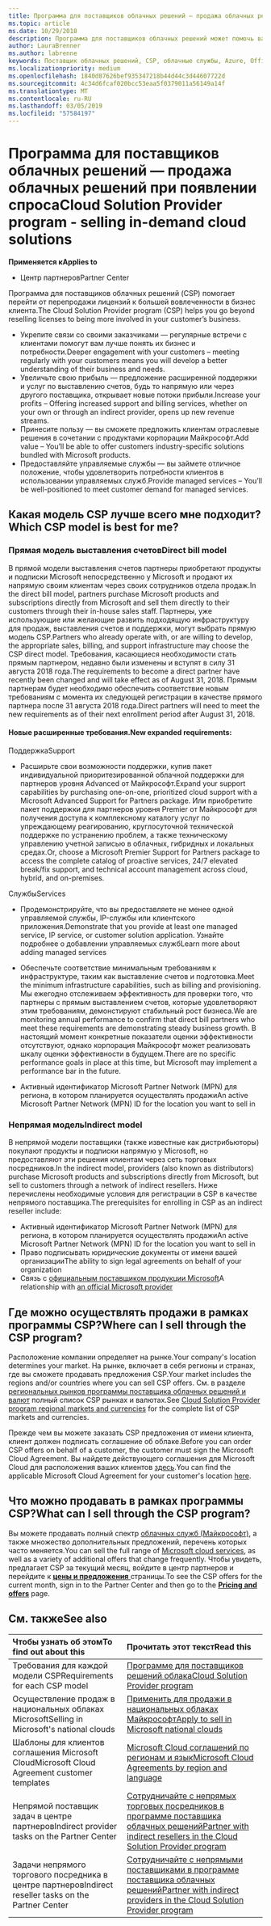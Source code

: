 ```yaml
---
title: Программа для поставщиков облачных решений — продажа облачных решений при появлении спроса | Центр партнеров
ms.topic: article
ms.date: 10/29/2018
description: Программа для поставщиков облачных решений может помочь вам расширить свой бизнес благодаря появлению новых клиентов и новых знаний.
author: LauraBrenner
ms.author: labrenne
keywords: Поставщик облачных решений, CSP, облачные службы, Azure, Office 365, Dynamics, партнер CSP, продажа в CSP, прямой партнер, прямой партнер CSP, непрямой торговый посредник CSP, прямой CSP, непрямой CSP, прямая модель, непрямая модель, непрямой торговый посредник, непрямой поставщик, поставщик, дистрибьютор, программа cloud solution provider
ms.localizationpriority: medium
ms.openlocfilehash: 1840d87626bef935347218b44d44c3d44607722d
ms.sourcegitcommit: 4c34d6fcaf020bcc53eaa5f0379011a56149a14f
ms.translationtype: MT
ms.contentlocale: ru-RU
ms.lasthandoff: 03/05/2019
ms.locfileid: "57584197"
---
```

# <a name="cloud-solution-provider-program---selling-in-demand-cloud-solutions"></a><span data-ttu-id="413d7-104">Программа для поставщиков облачных решений — продажа облачных решений при появлении спроса</span><span class="sxs-lookup"><span data-stu-id="413d7-104">Cloud Solution Provider program - selling in-demand cloud solutions</span></span> 

<span data-ttu-id="413d7-105">**Применяется к**</span><span class="sxs-lookup"><span data-stu-id="413d7-105">**Applies to**</span></span>

-  <span data-ttu-id="413d7-106">Центр партнеров</span><span class="sxs-lookup"><span data-stu-id="413d7-106">Partner Center</span></span>

<span data-ttu-id="413d7-107">Программа для поставщиков облачных решений (CSP) помогает перейти от перепродажи лицензий к большей вовлеченности в бизнес клиента.</span><span class="sxs-lookup"><span data-stu-id="413d7-107">The Cloud Solution Provider program (CSP) helps you go beyond reselling licenses to being more involved in your customer’s business.</span></span>
 
- <span data-ttu-id="413d7-108">Укрепите связи со своими заказчиками — регулярные встречи с клиентами помогут вам лучше понять их бизнес и потребности.</span><span class="sxs-lookup"><span data-stu-id="413d7-108">Deeper engagement with your customers – meeting regularly with your customers means you will develop a better understanding of their business and needs.</span></span>
- <span data-ttu-id="413d7-109">Увеличьте свою прибыль — предложение расширенной поддержки и услуг по выставлению счетов, будь то напрямую или через другого поставщика, открывает новые потоки прибыли.</span><span class="sxs-lookup"><span data-stu-id="413d7-109">Increase your profits – Offering increased support and billing services, whether on your own or through an indirect provider, opens up new revenue streams.</span></span>  
- <span data-ttu-id="413d7-110">Принесите пользу — вы сможете предложить клиентам отраслевые решения в сочетании с продуктами корпорации Майкрософт.</span><span class="sxs-lookup"><span data-stu-id="413d7-110">Add value – You’ll be able to offer customers industry-specific solutions bundled with Microsoft products.</span></span>
- <span data-ttu-id="413d7-111">Предоставляйте управляемые службы — вы займете отличное положение, чтобы удовлетворить потребности клиентов в использовании управляемых служб.</span><span class="sxs-lookup"><span data-stu-id="413d7-111">Provide managed services – You’ll be well-positioned to meet customer demand for managed services.</span></span> 

## <a name="which-csp-model-is-best-for-me"></a><span data-ttu-id="413d7-112">Какая модель CSP лучше всего мне подходит?</span><span class="sxs-lookup"><span data-stu-id="413d7-112">Which CSP model is best for me?</span></span>

### <a name="direct-bill-model"></a><span data-ttu-id="413d7-113">Прямая модель выставления счетов</span><span class="sxs-lookup"><span data-stu-id="413d7-113">Direct bill model</span></span>

 <span data-ttu-id="413d7-114">В прямой модели выставления счетов партнеры приобретают продукты и подписки Microsoft непосредственно у Microsoft и продают их напрямую своим клиентам через своих сотрудников отдела продаж.</span><span class="sxs-lookup"><span data-stu-id="413d7-114">In the direct bill model, partners purchase Microsoft products and subscriptions directly from Microsoft and sell them directly to their customers through their in-house sales staff.</span></span> <span data-ttu-id="413d7-115">Партнеры, уже использующие или желающие развить подходящую инфраструктуру для продаж, выставления счетов и поддержки, могут выбрать прямую модель CSP.</span><span class="sxs-lookup"><span data-stu-id="413d7-115">Partners who already operate with, or are willing to develop, the appropriate sales, billing, and support infrastructure may choose the CSP direct model.</span></span> <span data-ttu-id="413d7-116">Требования, касающиеся необходимости стать прямым партнером, недавно были изменены и вступят в силу 31 августа 2018 года.</span><span class="sxs-lookup"><span data-stu-id="413d7-116">The requirements to become a direct partner have recently been changed and will take effect as of August 31, 2018.</span></span> <span data-ttu-id="413d7-117">Прямым партнерам будет необходимо обеспечить соответствие новым требованиям с момента их следующей регистрации в качестве прямого партнера после 31 августа 2018 года.</span><span class="sxs-lookup"><span data-stu-id="413d7-117">Direct partners will need to meet the new requirements as of their next enrollment period after August 31, 2018.</span></span>


#### <a name="new-expanded-requirements"></a><span data-ttu-id="413d7-118">Новые расширенные требования.</span><span class="sxs-lookup"><span data-stu-id="413d7-118">New expanded requirements:</span></span>

<span data-ttu-id="413d7-119">Поддержка</span><span class="sxs-lookup"><span data-stu-id="413d7-119">Support</span></span>
- <span data-ttu-id="413d7-120">Расширьте свои возможности поддержки, купив пакет индивидуальной приоритезированной облачной поддержки для партнеров уровня Advanced от Майкрософт.</span><span class="sxs-lookup"><span data-stu-id="413d7-120">Expand your support capabilities by purchasing one-on-one, prioritized cloud support with a Microsoft Advanced Support for Partners package.</span></span> <span data-ttu-id="413d7-121">Или приобретите пакет поддержки для партнеров уровня Premier от Майкрософт для получения доступа к комплексному каталогу услуг по упреждающему реагированию, круглосуточной технической поддержке по устранению проблем, а также техническому управлению учетной записью в облачных, гибридных и локальных средах.</span><span class="sxs-lookup"><span data-stu-id="413d7-121">Or, choose a Microsoft Premier Support for Partners package to access the complete catalog of proactive services, 24/7 elevated break/fix support, and technical account management across cloud, hybrid, and on-premises.</span></span> 

<span data-ttu-id="413d7-122">Службы</span><span class="sxs-lookup"><span data-stu-id="413d7-122">Services</span></span>

- <span data-ttu-id="413d7-123">Продемонстрируйте, что вы предоставляете не менее одной управляемой службы, IP-службы или клиентского приложения.</span><span class="sxs-lookup"><span data-stu-id="413d7-123">Demonstrate that you provide at least one managed service, IP service, or customer solution application.</span></span> <span data-ttu-id="413d7-124">Узнайте подробнее о добавлении управляемых служб</span><span class="sxs-lookup"><span data-stu-id="413d7-124">Learn more about adding managed services</span></span>

- <span data-ttu-id="413d7-125">Обеспечьте соответствие минимальным требованиям к инфраструктуре, таким как выставление счетов и подготовка.</span><span class="sxs-lookup"><span data-stu-id="413d7-125">Meet the minimum infrastructure capabilities, such as billing and provisioning.</span></span>
<span data-ttu-id="413d7-126">Мы ежегодно отслеживаем эффективность для проверки того, что партнеры с прямым выставлением счетов, которые удовлетворяют этим требованиям, демонстируют стабильный рост бизнеса.</span><span class="sxs-lookup"><span data-stu-id="413d7-126">We are monitoring annual performance to confirm that direct bill partners who meet these requirements are demonstrating steady business growth.</span></span> <span data-ttu-id="413d7-127">В настоящий момент конкретные показатели оценки эффективности отсутствуют, однако корпорация Майкрософт может реализовать шкалу оценки эффективности в будущем.</span><span class="sxs-lookup"><span data-stu-id="413d7-127">There are no specific performance goals in place at this time, but Microsoft may implement a performance bar in the future.</span></span> 

- <span data-ttu-id="413d7-128">Активный идентификатор Microsoft Partner Network (MPN) для региона, в котором планируется осуществлять продажи</span><span class="sxs-lookup"><span data-stu-id="413d7-128">An active Microsoft Partner Network (MPN) ID for the location you want to sell in</span></span>


### <a name="indirect-model"></a><span data-ttu-id="413d7-129">Непрямая модель</span><span class="sxs-lookup"><span data-stu-id="413d7-129">Indirect model</span></span>

<span data-ttu-id="413d7-130">В непрямой модели поставщики (также известные как дистрибьюторы) покупают продукты и подписки напрямую у Microsoft, но предоставляют эти решения клиентам через сеть торговых посредников.</span><span class="sxs-lookup"><span data-stu-id="413d7-130">In the indirect model, providers (also known as distributors) purchase Microsoft products and subscriptions directly from Microsoft, but sell to customers through a network of indirect resellers.</span></span> <span data-ttu-id="413d7-131">Ниже перечислены необходимые условия для регистрации в CSP в качестве непрямого поставщика.</span><span class="sxs-lookup"><span data-stu-id="413d7-131">The prerequisites for enrolling in CSP as an indirect reseller include:</span></span>

- <span data-ttu-id="413d7-132">Активный идентификатор Microsoft Partner Network (MPN) для региона, в котором планируется осуществлять продажи</span><span class="sxs-lookup"><span data-stu-id="413d7-132">An active Microsoft Partner Network (MPN) ID for the location you want to sell in</span></span>
- <span data-ttu-id="413d7-133">Право подписывать юридические документы от имени вашей организации</span><span class="sxs-lookup"><span data-stu-id="413d7-133">The ability to sign legal agreements on behalf of your organization</span></span>
- <span data-ttu-id="413d7-134">Связь с [официальным поставщиком продукции Microsoft](https://partnercenter.microsoft.com/partner/find-a-provider)</span><span class="sxs-lookup"><span data-stu-id="413d7-134">A relationship with [an official Microsoft provider](https://partnercenter.microsoft.com/partner/find-a-provider)</span></span>


## <a name="where-can-i-sell-through-the-csp-program"></a><span data-ttu-id="413d7-135">Где можно осуществлять продажи в рамках программы CSP?</span><span class="sxs-lookup"><span data-stu-id="413d7-135">Where can I sell through the CSP program?</span></span>

<span data-ttu-id="413d7-136">Расположение компании определяет на рынке.</span><span class="sxs-lookup"><span data-stu-id="413d7-136">Your company's location determines your market.</span></span> <span data-ttu-id="413d7-137">На рынке, включает в себя регионы и странах, где вы сможете продавать предложения CSP.</span><span class="sxs-lookup"><span data-stu-id="413d7-137">Your market includes the regions and/or countries where you can sell CSP offers.</span></span> <span data-ttu-id="413d7-138">См. в разделе [региональных рынков программы поставщика облачных решений и валют](regional-authorization-overview.md) полный список CSP рынках и валютах.</span><span class="sxs-lookup"><span data-stu-id="413d7-138">See [Cloud Solution Provider program regional markets and currencies](regional-authorization-overview.md) for the complete list of CSP markets and currencies.</span></span>

<span data-ttu-id="413d7-139">Прежде чем вы можете заказать CSP предложения от имени клиента, клиент должен подписать соглашение об облаке.</span><span class="sxs-lookup"><span data-stu-id="413d7-139">Before you can order CSP offers on behalf of a customer, the customer must sign the Microsoft Cloud Agreement.</span></span> <span data-ttu-id="413d7-140">Вы найдете действующего соглашения для Microsoft Cloud для расположения ваших клиентов [здесь](agreements.md).</span><span class="sxs-lookup"><span data-stu-id="413d7-140">You can find the applicable Microsoft Cloud Agreement for your customer's location [here](agreements.md).</span></span>  

## <a name="what-can-i-sell-through-the-csp-program"></a><span data-ttu-id="413d7-141">Что можно продавать в рамках программы CSP?</span><span class="sxs-lookup"><span data-stu-id="413d7-141">What can I sell through the CSP program?</span></span>

<span data-ttu-id="413d7-142">Вы можете продавать полный спектр [облачных служб (Майкрософт)](https://partner.microsoft.com/cloud-solution-provider/products-and-services), а также множество дополнительных предложений, перечень которых часто меняется.</span><span class="sxs-lookup"><span data-stu-id="413d7-142">You can sell the full range of [Microsoft cloud services](https://partner.microsoft.com/cloud-solution-provider/products-and-services), as well as a variety of additional offers that change frequently.</span></span> <span data-ttu-id="413d7-143">Чтобы увидеть, предлагает CSP за текущий месяц, войдите в центр партнеров и перейдите к [ **цены и предложения** ](https://partnercenter.microsoft.com/pcv/sales) страницы.</span><span class="sxs-lookup"><span data-stu-id="413d7-143">To see the CSP offers for the current month, sign in to the Partner Center and then go to the [**Pricing and offers**](https://partnercenter.microsoft.com/pcv/sales) page.</span></span>

## <a name="see-also"></a><span data-ttu-id="413d7-144">См. также</span><span class="sxs-lookup"><span data-stu-id="413d7-144">See also</span></span> 


|<span data-ttu-id="413d7-145">**Чтобы узнать об этом**</span><span class="sxs-lookup"><span data-stu-id="413d7-145">**To find out about this**</span></span>   |<span data-ttu-id="413d7-146">**Прочитать этот текст**</span><span class="sxs-lookup"><span data-stu-id="413d7-146">**Read this**</span></span>   |
|:---------------------------|:--------------------|
|<span data-ttu-id="413d7-147">Требования для каждой модели CSP</span><span class="sxs-lookup"><span data-stu-id="413d7-147">Requirements for each CSP model</span></span>   | [<span data-ttu-id="413d7-148">Программе для поставщиков решений облака</span><span class="sxs-lookup"><span data-stu-id="413d7-148">Cloud Solution Provider program</span></span>](https://partnercenter.microsoft.com/partner/cloud-solution-provider)|
|<span data-ttu-id="413d7-149">Осуществление продаж в национальных облаках Microsoft</span><span class="sxs-lookup"><span data-stu-id="413d7-149">Selling in Microsoft's national clouds</span></span>   | [<span data-ttu-id="413d7-150">Применить для продажи в национальных облаках Майкрософт</span><span class="sxs-lookup"><span data-stu-id="413d7-150">Apply to sell in Microsoft national clouds</span></span>](csp-national-clouds-overview.md)|
|<span data-ttu-id="413d7-151">Шаблоны для клиентов соглашения Microsoft Cloud</span><span class="sxs-lookup"><span data-stu-id="413d7-151">Microsoft Cloud Agreement customer templates</span></span>   |[<span data-ttu-id="413d7-152">Microsoft Cloud соглашений по регионам и язык</span><span class="sxs-lookup"><span data-stu-id="413d7-152">Microsoft Cloud Agreements by region and language</span></span>](agreements.md)|
|<span data-ttu-id="413d7-153">Непрямой поставщик задач в центре партнеров</span><span class="sxs-lookup"><span data-stu-id="413d7-153">Indirect provider tasks on the Partner Center</span></span>  |[<span data-ttu-id="413d7-154">Сотрудничайте с непрямых торговых посредников в программе поставщика облачных решений</span><span class="sxs-lookup"><span data-stu-id="413d7-154">Partner with indirect resellers in the Cloud Solution Provider program</span></span>](indirect-provider-tasks-in-partner-center.md)|
|<span data-ttu-id="413d7-155">Задачи непрямого торгового посредника в центре партнеров</span><span class="sxs-lookup"><span data-stu-id="413d7-155">Indirect reseller tasks on the Partner Center</span></span>   |[<span data-ttu-id="413d7-156">Сотрудничайте с непрямыми поставщиками в программе поставщика облачных решений</span><span class="sxs-lookup"><span data-stu-id="413d7-156">Partner with indirect providers in the Cloud Solution Provider program</span></span>](indirect-reseller-tasks-in-partner-center.md)|
